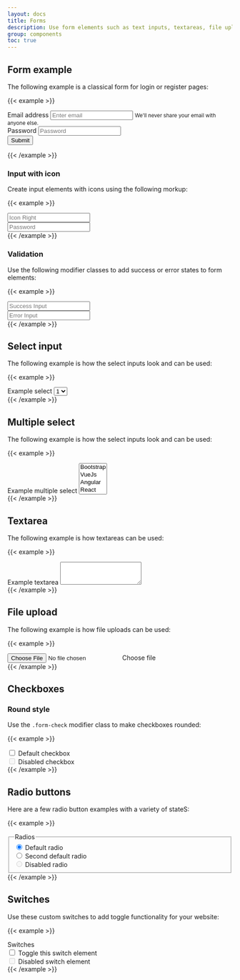 ```yaml
---
layout: docs
title: Forms
description: Use form elements such as text inputs, textareas, file uploads and many more to get input from you users
group: components
toc: true
---
```


## Form example

The following example is a classical form for login or register pages:

{{< example >}}
<form>
    <div class="form-group">
        <label for="exampleInputEmail1">Email address</label>
        <input type="email" class="form-control" id="exampleInputEmail1" aria-describedby="emailHelp" placeholder="Enter email">
        <small id="emailHelp" class="form-text text-muted">We'll never share your email with anyone else.</small>
    </div>
    <div class="form-group">
        <label for="exampleInputPassword1">Password</label>
        <input type="password" class="form-control" id="exampleInputPassword1" placeholder="Password">
    </div>
    <button type="submit" class="btn btn-primary">Submit</button>
</form>
{{< /example >}}

### Input with icon

Create input elements with icons using the following morkup:

{{< example >}}
<div class="form-group">
    <div class="input-group mb-4">
        <input class="form-control" placeholder="Icon Right" type="text">
        <div class="input-group-append">
            <span class="input-group-text"><i class="fas fa-search"></i></span>
        </div>
    </div>
</div>
<div class="form-group">
    <div class="input-group mb-4">
        <div class="input-group-prepend">
            <span class="input-group-text"><i class="fas fa-unlock-alt"></i></span>
        </div>
        <input class="form-control" placeholder="Password" type="password">
    </div>
</div>
{{< /example >}}

### Validation

Use the following modifier classes to add success or error states to form elements:

{{< example >}}
<div class="form-group has-success">
    <input type="text" placeholder="Success Input" class="form-control is-valid" />
</div>
<div class="form-group has-danger mb-4">
    <input type="email" placeholder="Error Input" class="form-control is-invalid" />
</div>
{{< /example >}}

## Select input

The following example is how the select inputs look and can be used:

{{< example >}}
<div class="form-group">
    <label for="exampleFormControlSelect1">Example select</label>
    <select class="custom-select" id="exampleFormControlSelect1">
    <option>1</option>
    <option>2</option>
    <option>3</option>
    <option>4</option>
    <option>5</option>
    </select>
</div>
{{< /example >}}


## Multiple select

The following example is how the select inputs look and can be used:

{{< example >}}
<div class="form-group">
    <label for="exampleFormControlSelect2">Example multiple select</label>
    <select multiple class="custom-select" id="exampleFormControlSelect2">
    <option>Bootstrap</option>
    <option>VueJs</option>
    <option>Angular</option>
    <option>React</option>
    <option>NodeJs</option>
    </select>
</div>
{{< /example >}}

## Textarea

The following example is how textareas can be used:

{{< example >}}
<div class="form-group">
    <label for="exampleFormControlTextarea2">Example textarea</label>
    <textarea class="form-control" id="exampleFormControlTextarea2" rows="3"></textarea>
</div>
{{< /example >}}


## File upload

The following example is how file uploads can be used:

{{< example >}}
<div class="custom-file">
    <input type="file" class="custom-file-input" id="customFile">
    <label class="custom-file-label" for="customFile">Choose file</label>
</div>
{{< /example >}}

## Checkboxes

### Round style

Use the `.form-check` modifier class to make checkboxes rounded:

{{< example >}}
<div class="form-check">
    <input class="form-check-input" type="checkbox" value="" id="defaultCheck10">
    <label class="form-check-label" for="defaultCheck10">
        Default checkbox
    </label>
</div>
<div class="form-check">
    <input class="form-check-input" type="checkbox" value="" id="defaultCheck20" disabled>
    <label class="form-check-label" for="defaultCheck20">
        Disabled checkbox
    </label>
</div>
{{< /example >}}

## Radio buttons

Here are a few radio button examples with a variety of stateS:

{{< example >}}
<fieldset>
    <legend class="h6">Radios</legend>
    <div class="form-check">
        <input class="form-check-input" type="radio" name="exampleRadios" id="exampleRadios1" value="option1" checked>
        <label class="form-check-label" for="exampleRadios1">
            Default radio
        </label>
        </div>
        <div class="form-check">
        <input class="form-check-input" type="radio" name="exampleRadios" id="exampleRadios2" value="option2">
        <label class="form-check-label" for="exampleRadios2">
            Second default radio
        </label>
        </div>
        <div class="form-check">
        <input class="form-check-input" type="radio" name="exampleRadios" id="exampleRadios3" value="option3" disabled>
        <label class="form-check-label" for="exampleRadios3">
            Disabled radio
        </label>
        </div>
    <!-- End of Radio -->
</fieldset>
{{< /example >}}

## Switches

Use these custom switches to add toggle functionality for your website:

{{< example >}}
<div class="mb-3">
    <span class="h6 font-weight-bold">Switches</span>
</div>
<div class="custom-control custom-switch">
    <input type="checkbox" class="custom-control-input" id="customSwitch1">
    <label class="custom-control-label" for="customSwitch1">Toggle this switch element</label>
</div>
<div class="custom-control custom-switch">
    <input type="checkbox" class="custom-control-input" disabled id="customSwitch2">
    <label class="custom-control-label" for="customSwitch2">Disabled switch element</label>
</div>
{{< /example >}}
